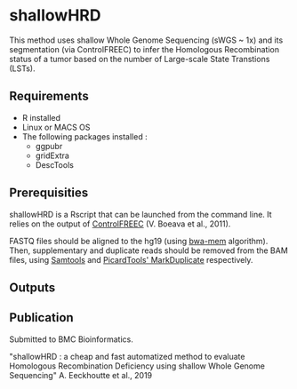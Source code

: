 # shallowHRD

This method uses shallow Whole Genome Sequencing (sWGS ~ 1x) and its segmentation (via ControlFREEC) to infer the Homologous Recombination status of a tumor based on the number of Large-scale State Transtions (LSTs).


## Requirements

* R installed
* Linux or MACS OS
* The following packages installed : 
  * ggpubr
  * gridExtra
  * DescTools

## Prerequisities

shallowHRD is a Rscript that can be launched from the command line. It relies on the output of [ControlFREEC](http://boevalab.inf.ethz.ch/FREEC/tutorial.html) (V. Boeava et al., 2011). 

FASTQ files should be aligned to the hg19 (using [bwa-mem](https://github.com/lh3/bwa) algorithm). Then, supplementary and duplicate reads should be removed from the BAM files, using [Samtools](http://www.htslib.org/doc/samtools.html) and [PicardTools' MarkDuplicate](https://broadinstitute.github.io/picard/command-line-overview.html#MarkDuplicates) respectively.


## Outputs



## Publication

Submitted to BMC Bioinformatics.

"shallowHRD : a cheap and fast automatized method to evaluate Homologous Recombination Deficiency using shallow Whole Genome Sequencing" A. Eeckhoutte et al., 2019
